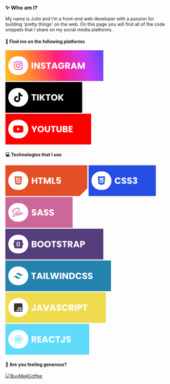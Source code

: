 ### ✨ Who am I?
My name is Julio and I’m a front-end web developer with a passion for building 'pretty things' on the web. On this page you will find all of the code snippets that I share on my social media platforms.

#### 🔗 Find me on the following platforms
[![Instagram](./images/instagram.svg)](https://www.instagram.com/juliocodes) [![TikTok](./images/tiktok.svg)](https://www.tiktok.com/@juliocodesyt) [![YouTube](./images/youtube.svg)](https://www.youtube.com/@juliocodes)

#### 💻 Technologies that I use
![HTML5](./images/html.svg) ![CSS3](./images/css.svg) ![SASS](./images/sass.svg) ![Bootstrap](./images/bootstrap.svg) ![TailwindCSS](./images/tailwind.svg) ![JavaScript](./images/javascript.svg) ![React](./images/react.svg)

#### 🙏 Are you feeling generous?
[![BuyMeACoffee](https://img.shields.io/badge/Buy%20Me%20a%20Coffee-ffdd00?style=for-the-badge&logo=buy-me-a-coffee&logoColor=black)](https://www.buymeacoffee.com/juliocodes)
